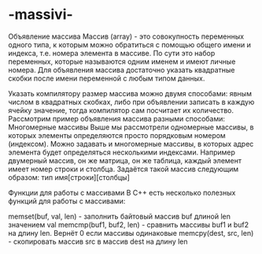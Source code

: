 # -massivi-
Объявление массива
Массив (array) - это совокупность переменных одного типа, к которым можно обратиться с помощью общего имени и индекса, т.е. номера элемента в массиве. По сути это набор переменных, которые называются одним именем и имеют личные номера. Для объявления массива достаточно указать квадратные скобки после имени переменной с любым типом данных.

Указать компилятору размер массива можно двумя способами: явным числом в квадратных скобках, либо при объявлении записать в каждую ячейку значение, тогда компилятор сам посчитает их количество. Рассмотрим пример объявления массива разными способами:
Многомерные массивы
Выше мы рассмотрели одномерные массивы, в которых элементы определяются просто порядковым номером (индексом). Можно задавать и многомерные массивы, в которых адрес элемента будет определяться несколькими индексами. Например двумерный массив, он же матрица, он же таблица, каждый элемент имеет номер строки и столбца. Задаётся такой массив следующим образом: тип имя[строки][столбцы]

Функции для работы с массивами
В C++ есть несколько полезных функций для работы с массивами:

memset(buf, val, len) - заполнить байтовый массив buf длиной len значением val 
memcmp(buf1, buf2, len) - сравнить массивы buf1 и buf2 на длину len. Вернёт 0 если массивы одинаковые
memcpy(dest, src, len) - скопировать массив src в массив dest на длину len
